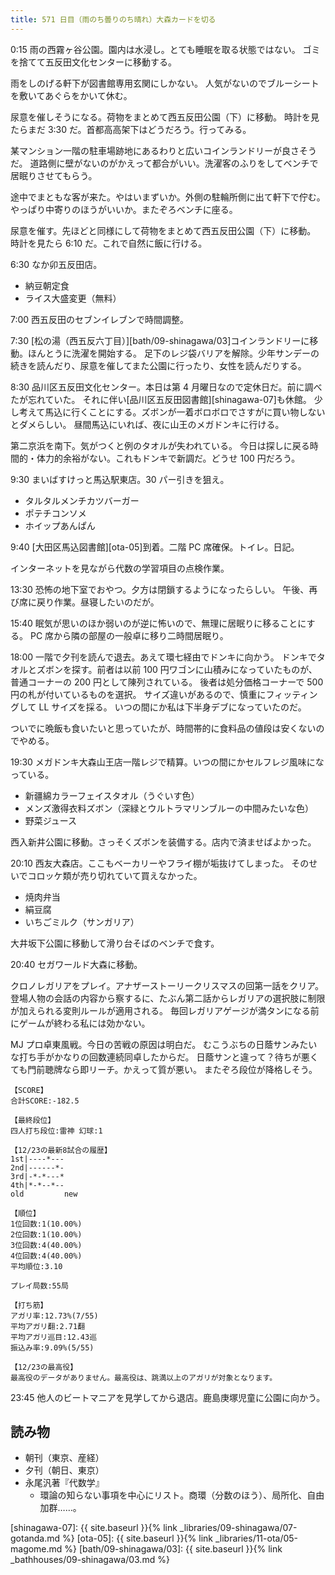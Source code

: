```yaml
---
title: 571 日目（雨のち曇りのち晴れ）大森カードを切る
---
```


0:15 雨の西霧ヶ谷公園。園内は水浸し。とても睡眠を取る状態ではない。
ゴミを捨てて五反田文化センターに移動する。

雨をしのげる軒下が図書館専用玄関にしかない。
人気がないのでブルーシートを敷いてあぐらをかいて休む。

尿意を催しそうになる。荷物をまとめて西五反田公園（下）に移動。
時計を見たらまだ 3:30 だ。首都高高架下はどうだろう。行ってみる。

某マンション一階の駐車場跡地にあるわりと広いコインランドリーが良さそうだ。
道路側に壁がないのがかえって都合がいい。洗濯客のふりをしてベンチで居眠りさせてもらう。

途中でまともな客が来た。やはいまずいか。外側の駐輪所側に出て軒下で佇む。
やっぱり中寄りのほうがいいか。またぞろベンチに座る。

尿意を催す。先ほどと同様にして荷物をまとめて西五反田公園（下）に移動。
時計を見たら 6:10 だ。これで自然に飯に行ける。

6:30 なか卯五反田店。

* 納豆朝定食
* ライス大盛変更（無料）

7:00 西五反田のセブンイレブンで時間調整。

7:30 [松の湯（西五反六丁目）][bath/09-shinagawa/03]コインランドリーに移動。ほんとうに洗濯を開始する。
足下のレジ袋バリアを解除。少年サンデーの続きを読んだり、尿意を催してまた公園に行ったり、女性を読んだりする。

8:30 品川区五反田文化センター。本日は第 4 月曜日なので定休日だ。前に調べたが忘れていた。
それに伴い[品川区五反田図書館][shinagawa-07]も休館。
少し考えて馬込に行くことにする。ズボンが一着ボロボロでさすがに買い物しないとダメらしい。
昼間馬込にいれば、夜に山王のメガドンキに行ける。

第二京浜を南下。気がつくと例のタオルが失われている。
今日は探しに戻る時間的・体力的余裕がない。これもドンキで新調だ。どうせ 100 円だろう。

9:30 まいばすけっと馬込駅東店。30 パー引きを狙え。

* タルタルメンチカツバーガー
* ポテチコンソメ
* ホイップあんぱん

9:40 [大田区馬込図書館][ota-05]到着。二階 PC 席確保。トイレ。日記。

インターネットを見ながら代数の学習項目の点検作業。

13:30 恐怖の地下室でおやつ。夕方は閉鎖するようになったらしい。
午後、再び席に戻り作業。昼寝したいのだが。

15:40 眠気が思いのほか弱いのが逆に怖いので、無理に居眠りに移ることにする。
PC 席から隣の部屋の一般卓に移り二時間居眠り。

18:00 一階で夕刊を読んで退去。あえて環七経由でドンキに向かう。
ドンキでタオルとズボンを探す。前者は以前 100 円ワゴンに山積みになっていたものが、
普通コーナーの 200 円として陳列されている。
後者は処分価格コーナーで 500 円の札が付いているものを選択。
サイズ違いがあるので、慎重にフィッティングして LL サイズを採る。
いつの間にか私は下半身デブになっていたのだ。

ついでに晩飯も食いたいと思っていたが、時間帯的に食料品の値段は安くないのでやめる。

19:30 メガドンキ大森山王店一階レジで精算。いつの間にかセルフレジ風味になっている。

* 新疆綿カラーフェイスタオル（うぐいす色）
* メンズ激得衣料ズボン（深緑とウルトラマリンブルーの中間みたいな色）
* 野菜ジュース

西入新井公園に移動。さっそくズボンを装備する。店内で済ませばよかった。

20:10 西友大森店。ここもベーカリーやフライ棚が垢抜けてしまった。
そのせいでコロッケ類が売り切れていて買えなかった。

* 焼肉弁当
* 絹豆腐
* いちごミルク（サンガリア）

大井坂下公園に移動して滑り台そばのベンチで食す。

20:40 セガワールド大森に移動。

クロノレガリアをプレイ。アナザーストーリークリスマスの回第一話をクリア。
登場人物の会話の内容から察するに、たぶん第二話からレガリアの選択肢に制限が加えられる変則ルールが適用される。
毎回レガリアゲージが満タンになる前にゲームが終わる私には効かない。

MJ プロ卓東風戦。今日の苦戦の原因は明白だ。
むこうぶちの日蔭サンみたいな打ち手がかなりの回数連続同卓したからだ。
日蔭サンと違って？待ちが悪くても門前聴牌なら即リーチ。かえって質が悪い。
またぞろ段位が降格しそう。

```text
【SCORE】
合計SCORE:-182.5

【最終段位】
四人打ち段位:雷神 幻球:1

【12/23の最新8試合の履歴】
1st|----*---
2nd|------*-
3rd|-*-*---*
4th|*-*--*--
old         new

【順位】
1位回数:1(10.00%)
2位回数:1(10.00%)
3位回数:4(40.00%)
4位回数:4(40.00%)
平均順位:3.10

プレイ局数:55局

【打ち筋】
アガリ率:12.73%(7/55)
平均アガリ翻:2.71翻
平均アガリ巡目:12.43巡
振込み率:9.09%(5/55)

【12/23の最高役】
最高役のデータがありません。最高役は、跳満以上のアガリが対象となります。
```

23:45 他人のビートマニアを見学してから退店。鹿島庚塚児童に公園に向かう。

## 読み物

* 朝刊（東京、産経）
* 夕刊（朝日、東京）
* 永尾汎著『代数学』
  * 環論の知らない事項を中心にリスト。商環（分数のほう）、局所化、自由加群……。

[shinagawa-07]: {{ site.baseurl }}{% link _libraries/09-shinagawa/07-gotanda.md %}
[ota-05]: {{ site.baseurl }}{% link _libraries/11-ota/05-magome.md %}
[bath/09-shinagawa/03]: {{ site.baseurl }}{% link _bathhouses/09-shinagawa/03.md %}
